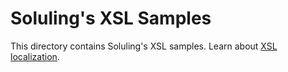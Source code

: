 # Soluling's XSL Samples

This directory contains Soluling's XSL samples. Learn about [XSL localization](https://www.soluling.com/Help/XSL/Index.htm).
